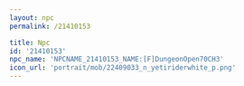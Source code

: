 ```yaml
---
layout: npc
permalink: /21410153

title: Npc
id: '21410153'
npc_name: 'NPCNAME_21410153_NAME:[F]DungeonOpen70CH3'
icon_url: 'portrait/mob/22409033_n_yetiriderwhite_p.png'
---
```

